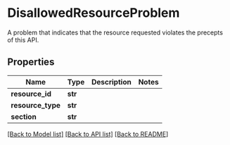 # DisallowedResourceProblem

A problem that indicates that the resource requested violates the precepts of this API.

## Properties
Name | Type | Description | Notes
------------ | ------------- | ------------- | -------------
**resource_id** | **str** |  | 
**resource_type** | **str** |  | 
**section** | **str** |  | 

[[Back to Model list]](../README.md#documentation-for-models) [[Back to API list]](../README.md#documentation-for-api-endpoints) [[Back to README]](../README.md)


